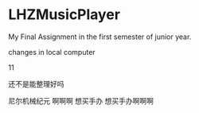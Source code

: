 # LHZMusicPlayer
My Final Assignment in the first semester of junior year.

changes in local computer

11

还不是能整理好吗

尼尔机械纪元  啊啊啊 想买手办  想买手办啊啊啊